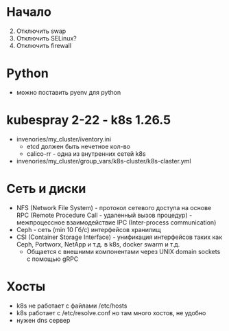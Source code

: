 # Начало
2. Отключить swap
2. Отключить SELinux?
3. Отключить firewall

# Python
- можно поставить pyenv для python

# kubespray 2-22 - k8s 1.26.5
- invenories/my_cluster/iventory.ini
  - etcd должен быть нечетное кол-во
  - calico-rr - одна из внутренних сетей k8s
- invenories/my_cluster/group_vars/k8s-cluster/k8s-claster.yml


# Сеть и диски
- NFS (Network File System) - протокол сетевого доступа на основе RPC (Remote Procedure Call - удаленный вызов процедур) - межпроцессное взаимодействие IPC (Inter-process communication)
- Ceph - сеть (min 10 Гб/с) интерфейсов хранилищ
- CSI (Container Storage Interface) - унификация интерфейсов таких как Ceph, Portworx, NetApp и т.д. в k8s, docker swarm и т.д.
  - Общается с внешними компонентами через UNIX domain sockets с помощью gRPC

# Хосты
- k8s не работает с файлами /etc/hosts
- k8s работает с /etc/resolve.conf но там много хостов, не удобно
- нужен dns сервер